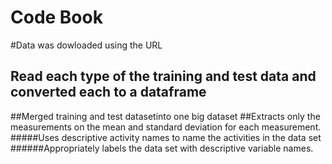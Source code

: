 # Code Book
#Data was dowloaded using the URL

## Read each type of the training and test data and converted each to a dataframe
##Merged training and test datasetinto one big dataset
##Extracts only the measurements on the mean and standard deviation for each measurement. 
#####Uses descriptive activity names to name the activities in the data set
######Appropriately labels the data set with descriptive variable names.
